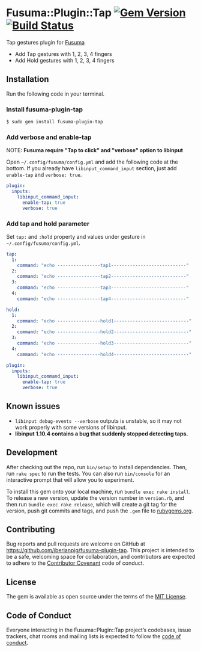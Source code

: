 # Fusuma::Plugin::Tap [![Gem Version](https://badge.fury.io/rb/fusuma-plugin-tap.svg)](https://badge.fury.io/rb/fusuma-plugin-tap) [![Build Status](https://travis-ci.com/iberianpig/fusuma-plugin-tap.svg?branch=master)](https://travis-ci.com/iberianpig/fusuma-plugin-tap)

Tap gestures plugin for [Fusuma](https://github.com/iberianpig/fusuma)

* Add Tap gestures with 1, 2, 3, 4 fingers
* Add Hold gestures with 1, 2, 3, 4 fingers

## Installation

Run the following code in your terminal.

### Install fusuma-plugin-tap

```sh
$ sudo gem install fusuma-plugin-tap
```

### Add verbose and enable-tap

NOTE: **Fusuma require "Tap to click" and "verbose" option to libinput**

Open `~/.config/fusuma/config.yml` and add the following code at the bottom.
If you already have `libinput_command_input` section, just add `enable-tap` and `verbose: true`.

```yaml
plugin: 
  inputs:
    libinput_command_input:
      enable-tap: true
      verbose: true
```

### Add tap and hold parameter

Set `tap:` and `:hold` property and values under gesture in `~/.config/fusuma/config.yml`.

```yaml
tap:
  1:
    command: "echo ----------------tap1----------------------------"
  2:
    command: "echo ----------------tap2----------------------------"
  3:
    command: "echo ----------------tap3----------------------------"
  4:
    command: "echo ----------------tap4----------------------------"

hold:
  1:
    command: "echo ----------------hold1----------------------------"
  2:
    command: "echo ----------------hold2----------------------------"
  3:
    command: "echo ----------------hold3----------------------------"
  4:
    command: "echo ----------------hold4----------------------------"

plugin: 
  inputs:
    libinput_command_input:
      enable-tap: true
      verbose: true
```

## Known issues
* `libinput debug-events --verbose` outputs is unstable, so it may not work properly with some versions of libinput.
* **libinput 1.10.4 contains a bug that suddenly stopped detecting taps.**

## Development

After checking out the repo, run `bin/setup` to install dependencies. Then, run `rake spec` to run the tests. You can also run `bin/console` for an interactive prompt that will allow you to experiment.

To install this gem onto your local machine, run `bundle exec rake install`. To release a new version, update the version number in `version.rb`, and then run `bundle exec rake release`, which will create a git tag for the version, push git commits and tags, and push the `.gem` file to [rubygems.org](https://rubygems.org).

## Contributing

Bug reports and pull requests are welcome on GitHub at https://github.com/iberianpig/fusuma-plugin-tap. This project is intended to be a safe, welcoming space for collaboration, and contributors are expected to adhere to the [Contributor Covenant](http://contributor-covenant.org) code of conduct.

## License

The gem is available as open source under the terms of the [MIT License](https://opensource.org/licenses/MIT).

## Code of Conduct

Everyone interacting in the Fusuma::Plugin::Tap project’s codebases, issue trackers, chat rooms and mailing lists is expected to follow the [code of conduct](https://github.com/iberianpig/fusuma-plugin-tap/blob/master/CODE_OF_CONDUCT.md).
